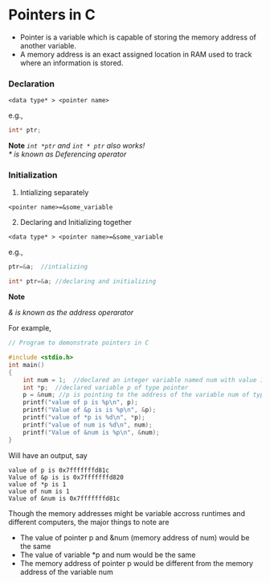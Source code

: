 # Pointers in C

- Pointer is a variable which is capable of storing the memory address of another variable.
- A memory address is an exact assigned location in RAM used to track where an information is stored. 

### Declaration

 `<data type* > <pointer name>`

 e.g., 
 
 ```c
 int* ptr;
 ```

**Note**
 *`int *ptr` and `int * ptr` also works!*<br>
 *\* is known as Deferencing operator*

### Initialization

1. Intializing separately

`<pointer name>=&some_variable`

2. Declaring and Initializing together

`<data type* > <pointer name>=&some_variable`

e.g.,

```c
ptr=&a;  //intializing
```

```c
int* ptr=&a; //declaring and initializing
```

**Note**

*& is known as the address operarator*

For example,

```c
// Program to demonstrate pointers in C

#include <stdio.h>
int main()
{
    int num = 1;  //declared an integer variable named num with value 10
    int *p;  //declared variable p of type pointer
    p = &num; //p is pointing to the address of the variable num of type integer.
    printf("value of p is %p\n", p);
    printf("Value of &p is is %p\n", &p);
    printf("value of *p is %d\n", *p);
    printf("value of num is %d\n", num);
    printf("Value of &num is %p\n", &num);
}
```


Will have an output, say

    value of p is 0x7fffffffd81c
    Value of &p is is 0x7fffffffd820
    value of *p is 1
    value of num is 1
    Value of &num is 0x7fffffffd81c 


Though the memory addresses might be variable accross runtimes and different computers, the major things to note are 

- The value of pointer p and &num (memory address of num) would be the same
- The value of variable *p and num would be the same
- The memory address of pointer p would be different from the memory address of the variable num


